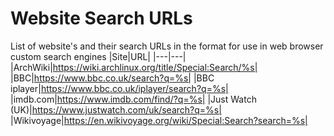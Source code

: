 # Website Search URLs

List of website's and their search URLs in the format for use in web browser custom search engines
|Site|URL|
|---|---|
|ArchWiki|https://wiki.archlinux.org/title/Special:Search/%s|
|BBC|https://www.bbc.co.uk/search?q=%s|
|BBC iplayer|https://www.bbc.co.uk/iplayer/search?q=%s|
|imdb.com|https://www.imdb.com/find/?q=%s|
|Just Watch (UK)|https://www.justwatch.com/uk/search?q=%s|
|Wikivoyage|https://en.wikivoyage.org/wiki/Special:Search?search=%s|

